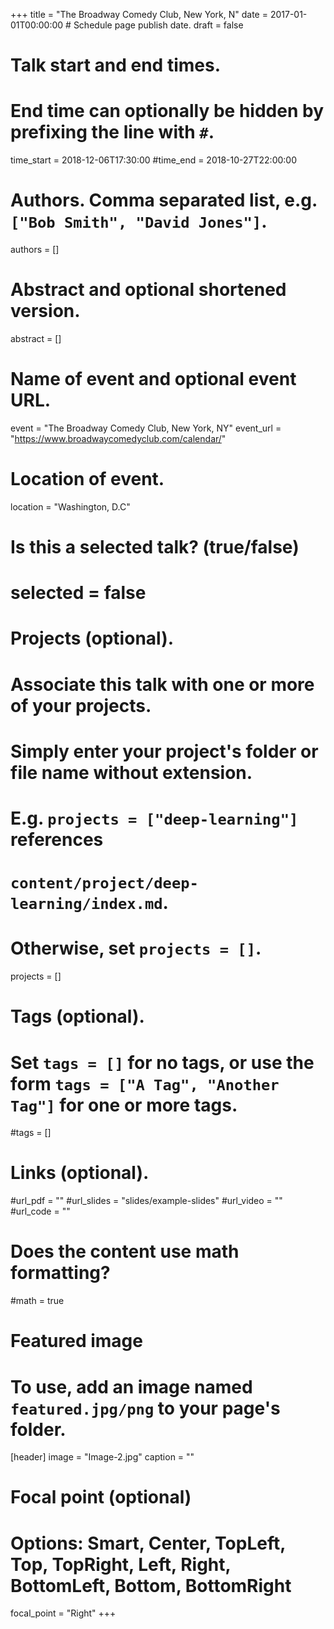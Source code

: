 +++
title = "The Broadway Comedy Club, New York, N"
date = 2017-01-01T00:00:00  # Schedule page publish date.
draft = false

# Talk start and end times.
#   End time can optionally be hidden by prefixing the line with `#`.
time_start = 2018-12-06T17:30:00
#time_end = 2018-10-27T22:00:00

# Authors. Comma separated list, e.g. `["Bob Smith", "David Jones"]`.
authors = []

# Abstract and optional shortened version.
abstract = []

# Name of event and optional event URL.
event = "The Broadway Comedy Club, New York, NY"
event_url = "https://www.broadwaycomedyclub.com/calendar/"

# Location of event.
location = "Washington, D.C"

# Is this a selected talk? (true/false)
# selected = false

# Projects (optional).
#   Associate this talk with one or more of your projects.
#   Simply enter your project's folder or file name without extension.
#   E.g. `projects = ["deep-learning"]` references 
#   `content/project/deep-learning/index.md`.
#   Otherwise, set `projects = []`.
projects = []

# Tags (optional).
#   Set `tags = []` for no tags, or use the form `tags = ["A Tag", "Another Tag"]` for one or more tags.
#tags = []

# Links (optional).
#url_pdf = ""
#url_slides = "slides/example-slides"
#url_video = ""
#url_code = ""

# Does the content use math formatting?
#math = true

# Featured image
# To use, add an image named `featured.jpg/png` to your page's folder.
[header]
image = "Image-2.jpg"
caption = ""

  # Focal point (optional)
  # Options: Smart, Center, TopLeft, Top, TopRight, Left, Right, BottomLeft, Bottom, BottomRight
  focal_point = "Right"
+++


